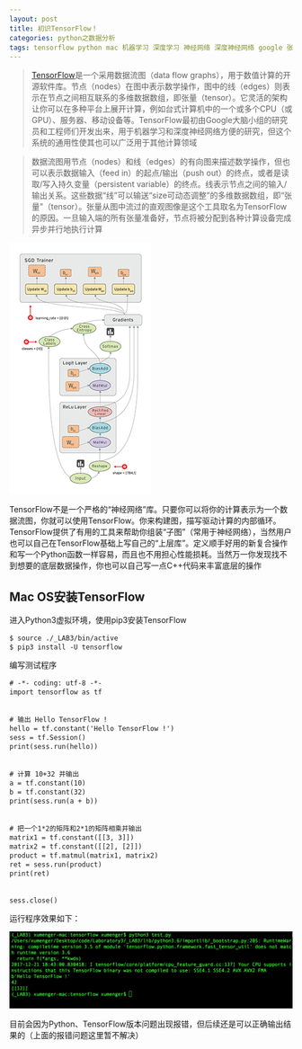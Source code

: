 ```yaml
---
layout: post
title: 初识TensorFlow！
categories: python之数据分析
tags: tensorflow python mac 机器学习 深度学习 神经网络 深度神经网络 google 张量 CPU GPU 图 数据流图 c++
---
```


>[TensorFlow](http://www.tensorfly.cn)是一个采用数据流图（data flow graphs），用于数值计算的开源软件库。节点（nodes）在图中表示数学操作，图中的线（edges）则表示在节点之间相互联系的多维数据数组，即张量（tensor）。它灵活的架构让你可以在多种平台上展开计算，例如台式计算机中的一个或多个CPU（或GPU）、服务器、移动设备等。TensorFlow最初由Google大脑小组的研究员和工程师们开发出来，用于机器学习和深度神经网络方便的研究，但这个系统的通用性使其也可以广泛用于其他计算领域

>数据流图用节点（nodes）和线（edges）的有向图来描述数学操作，但也可以表示数据输入（feed in）的起点/输出（push out）的终点，或者是读取/写入持久变量（persistent variable）的终点。线表示节点之间的输入/输出关系。这些数据“线”可以输送“size可动态调整”的多维数据数组，即“张量”（tensor）。张量从图中流过的直观图像是这个工具取名为TensorFlow的原因。一旦输入端的所有张量准备好，节点将被分配到各种计算设备完成异步并行地执行计算

![image](../media/image/2017-12-21/01.gif)

TensorFlow不是一个严格的“神经网络”库。只要你可以将你的计算表示为一个数据流图，你就可以使用TensorFlow。你来构建图，描写驱动计算的内部循环。TensorFlow提供了有用的工具来帮助你组装“子图”（常用于神经网络），当然用户也可以自己在TensorFlow基础上写自己的“上层库”。定义顺手好用的新复合操作和写一个Python函数一样容易，而且也不用担心性能损耗。当然万一你发现找不到想要的底层数据操作，你也可以自己写一点C++代码来丰富底层的操作

## Mac OS安装TensorFlow

进入Python3虚拟环境，使用pip3安装TensorFlow

```
$ source ./_LAB3/bin/active
$ pip3 install -U tensorflow
```

编写测试程序

```
# -*- coding: utf-8 -*-
import tensorflow as tf


# 输出 Hello TensorFlow !
hello = tf.constant('Hello TensorFlow !')
sess = tf.Session()
print(sess.run(hello))


# 计算 10+32 并输出
a = tf.constant(10)
b = tf.constant(32)
print(sess.run(a + b))


# 把一个1*2的矩阵和2*1的矩阵相乘并输出
matrix1 = tf.constant([[3, 3]])
matrix2 = tf.constant([[2], [2]])
product = tf.matmul(matrix1, matrix2)
ret = sess.run(product)
print(ret)


sess.close()
```

运行程序效果如下：

![image](../media/image/2017-12-21/02.png)

目前会因为Python、TensorFlow版本问题出现报错，但后续还是可以正确输出结果的（上面的报错问题这里暂不解决）

